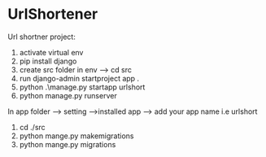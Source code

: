 # UrlShortener
Url shortner project:
1. activate virtual env
2. pip install django
3. create src folder in env --> cd src
4. run django-admin startproject app .
5. python .\manage.py startapp urlshort
6. python manage.py runserver


In app folder --> setting -->installed app --> add your app name i.e urlshort


1. cd ./src
2. python mange.py makemigrations
3. python mange.py migrations
